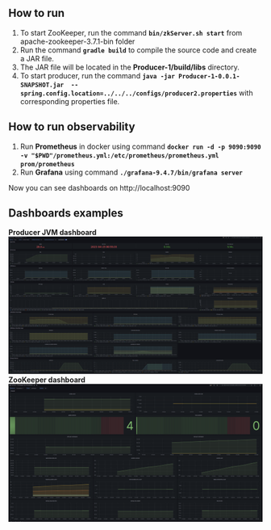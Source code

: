 ## How to run ##
1. To start ZooKeeper, run the command **`bin/zkServer.sh start`** from apache-zookeeper-3.7.1-bin folder
2. Run the command **`gradle build`** to compile the source code and create a JAR file.
3. The JAR file will be located in the **Producer-1/build/libs** directory.
4. To start producer, run the command **`java -jar Producer-1-0.0.1-SNAPSHOT.jar  --spring.config.location=../../../configs/producer2.properties`**
with corresponding properties file.
## How to run observability ## 
1. Run **Prometheus** in docker using command **`docker run -d -p 9090:9090 -v "$PWD"/prometheus.yml:/etc/prometheus/prometheus.yml prom/prometheus`**
2. Run **Grafana** using command **`./grafana-9.4.7/bin/grafana server`**

Now you can see dashboards on http://localhost:9090

## Dashboards examples ##
**Producer JVM dashboard**
![Producer dashboard](images/producers.png?raw=true "Producer JVM dashboard")
**ZooKeeper dashboard**
![ZooKeeper dashboard](images/zookeeper.png?raw=true "ZooKeeper JVM dashboard")